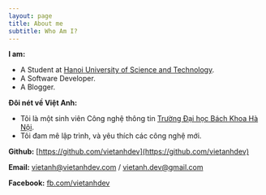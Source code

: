 ```yaml
---
layout: page
title: About me
subtitle: Who Am I?
---
```


**I am:**

- A Student at [Hanoi University of Science and Technology](http://hust.edu.vn/).
- A Software Developer.
- A Blogger.

**Đôi nét về Việt Anh:**

- Tôi là một sinh viên Công nghệ thông tin [Trường Đại học Bách Khoa Hà Nội](http://hust.edu.vn/).
- Tôi đam mê lập trình, và yêu thích các công nghệ mới.

<i class="fa fa-github fa-lg" aria-hidden="true"></i> **Github:** [https://github.com/vietanhdev](https://github.com/vietanhdev)

<i class="fa fa-envelope-o fa-lg" aria-hidden="true"></i> **Email:**  [vietanh@vietanhdev.com](mailto:vietanh@vietanhdev.com) / [vietanh.dev@gmail.com](mailto:vietanh.dev@gmail.com)

<i class="fa fa-facebook-official fa-lg" aria-hidden="true"></i> **Facebook:** [fb.com/vietanhdev](https://fb.com/vietanhdev)